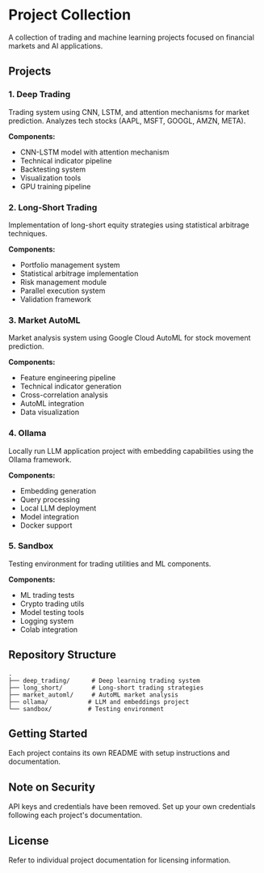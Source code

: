 # Project Collection

A collection of trading and machine learning projects focused on financial markets and AI applications.

## Projects

### 1. Deep Trading
Trading system using CNN, LSTM, and attention mechanisms for market prediction. Analyzes tech stocks (AAPL, MSFT, GOOGL, AMZN, META).

**Components:**
- CNN-LSTM model with attention mechanism
- Technical indicator pipeline
- Backtesting system
- Visualization tools
- GPU training pipeline

### 2. Long-Short Trading
Implementation of long-short equity strategies using statistical arbitrage techniques.

**Components:**
- Portfolio management system
- Statistical arbitrage implementation
- Risk management module
- Parallel execution system
- Validation framework

### 3. Market AutoML
Market analysis system using Google Cloud AutoML for stock movement prediction.

**Components:**
- Feature engineering pipeline
- Technical indicator generation
- Cross-correlation analysis
- AutoML integration
- Data visualization

### 4. Ollama
Locally run LLM application project with embedding capabilities using the Ollama framework.

**Components:**
- Embedding generation
- Query processing
- Local LLM deployment
- Model integration
- Docker support

### 5. Sandbox
Testing environment for trading utilities and ML components.

**Components:**
- ML trading tests
- Crypto trading utils
- Model testing tools
- Logging system
- Colab integration

## Repository Structure

```
.
├── deep_trading/      # Deep learning trading system
├── long_short/        # Long-short trading strategies
├── market_automl/     # AutoML market analysis
├── ollama/           # LLM and embeddings project
└── sandbox/          # Testing environment
```

## Getting Started

Each project contains its own README with setup instructions and documentation.

## Note on Security

API keys and credentials have been removed. Set up your own credentials following each project's documentation.

## License

Refer to individual project documentation for licensing information.
